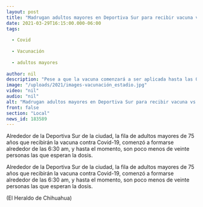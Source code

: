 ```yaml
---
layout: post
title: "Madrugan adultos mayores en Deportiva Sur para recibir vacuna vs. Covid"
date: 2021-03-29T16:15:00.000-06:00
tags:
  
  - Covid
  
  - Vacunación
  
  - adultos mayores
  
author: nil
description: "Pese a que la vacuna comenzará a ser aplicada hasta las 08:00 horas, la fila comenzó desde las 06:30"
image: "/uploads/2021/images-vacunación_estadio.jpg"
video: "nil"
audio: "nil"
alt: "Madrugan adultos mayores en Deportiva Sur para recibir vacuna vs. Covid"
front: false
section: "Local"
news_id: 183589
---
```


Alrededor de la Deportiva Sur de la ciudad, la fila de adultos mayores de 75 años que recibirán la vacuna contra Covid-19, comenzó a formarse alrededor de las 6:30 am, y hasta el momento, son poco menos de veinte personas las que esperan la dosis.

Alrededor de la Deportiva Sur de la ciudad, la fila de adultos mayores de 75 años que recibirán la vacuna contra Covid-19, comenzó a formarse alrededor de las 6:30 am, y hasta el momento, son poco menos de veinte personas las que esperan la dosis.

(El Heraldo de Chihuahua)